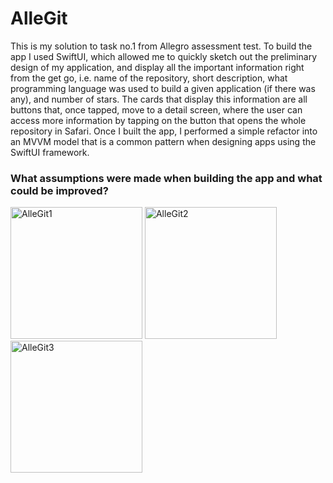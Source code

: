 # AlleGit

This is my solution to task no.1 from Allegro assessment test. To build the app I used SwiftUI, which allowed me to quickly sketch out the preliminary design of my application, and display all the important information right from the get go, i.e. name of the repository, short description, what programming language was used to build a given application (if there was any), and number of stars. The cards that display this information are all buttons that, once tapped, move to a detail screen, where the user can access more information by tapping on the button that opens the whole repository in Safari. Once I built the app, I performed a simple refactor into an MVVM model that is a common pattern when designing apps using the SwiftUI framework.

### What assumptions were made when building the app and what could be improved?



<img width="211" alt="AlleGit1" src="https://user-images.githubusercontent.com/19962689/148459265-d0a1fab5-cf93-42d2-85ab-21c53c2138a8.png"/> <img width="211" alt="AlleGit2" src="https://user-images.githubusercontent.com/19962689/148459277-7c7d7da0-2a4f-421c-b898-63bd10e4c488.png"/> <img width="211" alt="AlleGit3" src="https://user-images.githubusercontent.com/19962689/148459279-d0c61bea-b104-4783-8f09-8edfba41996a.png">
